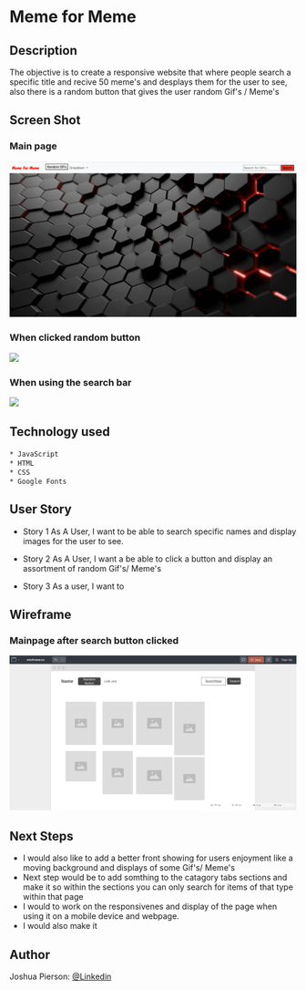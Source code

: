 # Meme for Meme

## Description
The objective is to create a responsive website that where people search a specific title and recive 50 meme's and desplays them for the user to see, also there is a random button that gives the user random Gif's / Meme's
## Screen Shot

### Main page 
<img src="./Images/mainPage.png">

### When clicked random button
<img src="./Images/randomButton.png">

### When using the search bar
<img src="./Images/searchResults.png">


## Technology used
    * JavaScript
    * HTML
    * CSS
    * Google Fonts
    

## User Story
- Story 1
    As A User, I want to be able to search specific names and display images for the user to see.

- Story 2
    As A User, I want a be able to click a button and display an assortment of random Gif's/ Meme's

- Story 3
    As a user, I want to

## Wireframe

### Mainpage after search button clicked
<img src="./Images/wireframe.png">

## Next Steps
* I would also like to add a better front showing for users enjoyment like a moving background and displays of some Gif's/ Meme's
 * Next step would be to add somthing to the catagory tabs sections and make it so within the sections you can only search for items of that type within that page
 * I would to work on the responsivenes and display of the page when using it on a mobile device and webpage.
 * I would also make it 

## Author
Joshua Pierson: <a href="https://www.linkedin.com/in/joshua-pierson726" rel="nofollow">@Linkedin</a>
  
